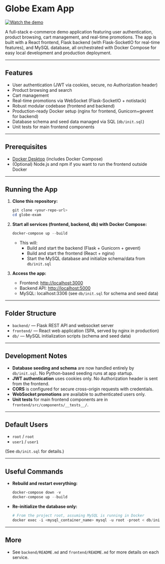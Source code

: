 # Globe Exam App

[![Watch the demo](https://img.youtube.com/vi/kDag-9gnji8/0.jpg)](https://youtu.be/kDag-9gnji8)

A full-stack e-commerce demo application featuring user authentication, product browsing, cart management, and real-time promotions. The app is built with a React frontend, Flask backend (with Flask-SocketIO for real-time features), and MySQL database, all orchestrated with Docker Compose for easy local development and production deployment.

---

## Features

- User authentication (JWT via cookies, secure, no Authorization header)
- Product browsing and search
- Cart management
- Real-time promotions via WebSocket (Flask-SocketIO + notistack)
- Robust modular codebase (frontend and backend)
- Production-ready Docker setup (nginx for frontend, Gunicorn+gevent for backend)
- Database schema and seed data managed via SQL (`db/init.sql`)
- Unit tests for main frontend components

---

## Prerequisites

- [Docker Desktop](https://www.docker.com/products/docker-desktop) (includes Docker Compose)
- (Optional) Node.js and npm if you want to run the frontend outside Docker

---

## Running the App

1. **Clone this repository:**

   ```powershell
   git clone <your-repo-url>
   cd globe-exam
   ```

2. **Start all services (frontend, backend, db) with Docker Compose:**

   ```powershell
   docker-compose up --build
   ```

   - This will:
     - Build and start the backend (Flask + Gunicorn + gevent)
     - Build and start the frontend (React + nginx)
     - Start the MySQL database and initialize schema/data from `db/init.sql`

3. **Access the app:**
   - Frontend: [http://localhost:3000](http://localhost:3000)
   - Backend API: [http://localhost:5000](http://localhost:5000)
   - MySQL: localhost:3306 (see `db/init.sql` for schema and seed data)

---

## Folder Structure

- `backend/` — Flask REST API and websocket server
- `frontend/` — React web application (SPA, served by nginx in production)
- `db/` — MySQL initialization scripts (schema and seed data)

---

## Development Notes

- **Database seeding and schema** are now handled entirely by `db/init.sql`. No Python-based seeding runs at app startup.
- **JWT authentication** uses cookies only. No Authorization header is sent from the frontend.
- **CORS** is configured for secure cross-origin requests with credentials.
- **WebSocket promotions** are available to authenticated users only.
- **Unit tests** for main frontend components are in `frontend/src/components/__tests__/`.

---

## Default Users

- `root` / `root`
- `user1` / `user1`

(See `db/init.sql` for details.)

---

## Useful Commands

- **Rebuild and restart everything:**
  ```powershell
  docker-compose down -v
  docker-compose up --build
  ```
- **Re-initialize the database only:**
  ```powershell
  # From the project root, assuming MySQL is running in Docker
  docker exec -i <mysql_container_name> mysql -u root -proot < db/init.sql
  ```

---

## More

- See `backend/README.md` and `frontend/README.md` for more details on each service.
